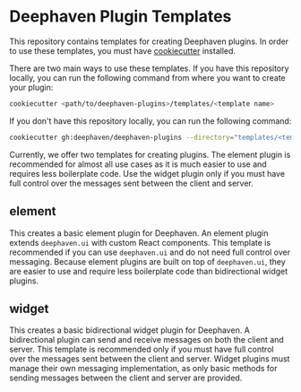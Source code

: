# Deephaven Plugin Templates

This repository contains templates for creating Deephaven plugins.
In order to use these templates, you must have [cookiecutter](https://cookiecutter.readthedocs.io/en/latest/) installed.

There are two main ways to use these templates.
If you have this repository locally, you can run the following command from where you want to create your plugin:
```sh
cookiecutter <path/to/deephaven-plugins>/templates/<template name>
```

If you don't have this repository locally, you can run the following command:
```sh
cookiecutter gh:deephaven/deephaven-plugins --directory="templates/<template name>"
```

Currently, we offer two templates for creating plugins.
The element plugin is recommended for almost all use cases as it is much easier to use and requires less boilerplate code.
Use the widget plugin only if you must have full control over the messages sent between the client and server.

## element

This creates a basic element plugin for Deephaven.
An element plugin extends `deephaven.ui` with custom React components.
This template is recommended if you can use `deephaven.ui` and do not need full control over messaging.
Because element plugins are built on top of `deephaven.ui`, they are easier to use and require less boilerplate code than bidirectional widget plugins.

## widget

This creates a basic bidirectional widget plugin for Deephaven.
A bidirectional plugin can send and receive messages on both the client and server.
This template is recommended only if you must have full control over the messages sent between the client and server.
Widget plugins must manage their own messaging implementation, as only basic methods for sending messages between the client and server are provided.